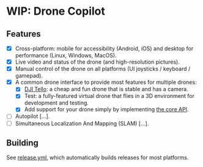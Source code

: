 # WIP: Drone Copilot

## Features

- [x] Cross-platform: mobile for accessibility (Android, iOS) and desktop for performance (Linux, Windows, MacOS).
- [x] Live video and status of the drone (and high-resolution pictures).
- [x] Manual control of the drone on all platforms (UI joysticks / keyboard / gamepad).
- [x] A common drone interface to provide most features for multiple drones:
    - [x] [DJI Tello](https://m.dji.com/es/product/tello): a cheap and fun drone that is stable and has a camera.
    - [x] Test: a fully-featured virtual drone that flies in a 3D environment for development and testing.
    - [x] Add support for your drone simply by implementing [the core API](src/drone/api).
- [ ] Autopilot [...].
- [ ] Simultaneous Localization And Mapping (SLAM) [...].

## Building

See [release.yml](.github/workflows/release.yml), which automatically builds releases for most platforms.
